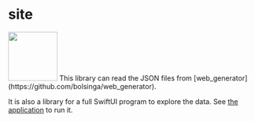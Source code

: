 # site
<img src="https://raw.github.com/bolsinga/SiteApp/main/SiteApp/Assets.xcassets/AppIcon.appiconset/icon-1024.png" width="100">
This library can read the JSON files from [web_generator](https://github.com/bolsinga/web_generator).

It is also a library for a full SwiftUI program to explore the data. See [the application](https://github.com/bolsinga/SiteApp) to run it.
